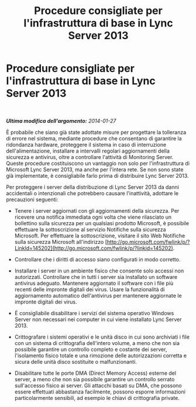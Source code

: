 ﻿---
title: Procedure consigliate per l'infrastruttura di base in Lync Server 2013
TOCTitle: Procedure consigliate per l'infrastruttura di base in Lync Server 2013
ms:assetid: 44aff88d-536c-4613-a81e-5398c9c6a648
ms:mtpsurl: https://technet.microsoft.com/it-it/library/Dn518328(v=OCS.15)
ms:contentKeyID: 60490913
ms.date: 08/24/2015
mtps_version: v=OCS.15
ms.translationtype: HT
---

# Procedure consigliate per l'infrastruttura di base in Lync Server 2013

 

_**Ultima modifica dell'argomento:** 2014-01-27_

È probabile che siano già state adottate misure per progettare la tolleranza di errore nel sistema, mediante procedure che consentano di garantire la ridondanza hardware, proteggere il sistema in caso di interruzione dell'alimentazione, installare a intervalli regolari aggiornamenti della sicurezza e antivirus, oltre a controllare l'attività di Monitoring Server. Queste procedure costituiscono un vantaggio non solo per l'infrastruttura di Microsoft Lync Server 2013, ma anche per l'intera rete. Se non sono state già implementate, è consigliabile farlo prima di distribuire Lync Server 2013.

Per proteggere i server della distribuzione di Lync Server 2013 da danni accidentali o intenzionali che potrebbero causare l'inattività, adottare le precauzioni seguenti:

  - Tenere i server aggiornati con gli aggiornamenti della sicurezza. Per ricevere una notifica immediata ogni volta che viene rilasciato un bollettino sulla sicurezza per un qualsiasi prodotto Microsoft, è possibile effettuare la sottoscrizione al servizio Notifiche sulla sicurezza Microsoft. Per effettuare la sottoscrizione, visitare il sito Web Notifiche sulla sicurezza Microsoft all'indirizzo [http://go.microsoft.com/fwlink/p/?LinkId=145202](http://go.microsoft.com/fwlink/p/?linkid=145202).

  - Controllare che i diritti di accesso siano configurati in modo corretto.

  - Installare i server in un ambiente fisico che consente solo accessi non autorizzati. Controllare che in tutti i server sia installato un software antivirus adeguato. Mantenere aggiornato il software con i file più recenti delle impronte digitali dei virus. Usare la funzionalità di aggiornamento automatico dell'antivirus per mantenere aggiornate le impronte digitali dei virus.

  - È consigliabile disabilitare i servizi del sistema operativo Windows Server non necessari nei computer in cui viene installato Lync Server 2013.

  - Crittografare i sistemi operativi e le unità disco in cui sono archiviati i file con un sistema di crittografia dell'intero volume, a meno che non sia possibile garantire un controllo completo e costante dei server, l'isolamento fisico totale e una rimozione delle autorizzazioni corretta e sicura delle unità disco sostituite o malfunzionanti.

  - Disabilitare tutte le porte DMA (Direct Memory Access) esterne del server, a meno che non sia possibile garantire un controllo serrato sull'accesso fisico ai server. Gli attacchi basati su DMA, che possono essere effettuati abbastanza facilmente, possono esporre informazioni particolarmente sensibili, ad esempio le chiavi di crittografia private.

